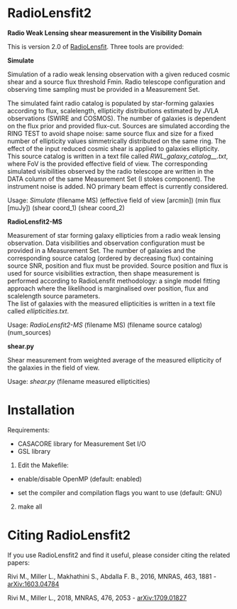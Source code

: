 # RadioLensfit2

**Radio Weak Lensing shear measurement in the Visibility Domain**

This is version 2.0 of [RadioLensfit](https://github.com/marziarivi/RadioLensfit).
Three tools are provided:

**Simulate**

Simulation of a radio weak lensing observation with a given reduced cosmic shear and a source flux threshold Fmin.
Radio telescope configuration and observing time sampling must be provided in a Measurement Set.

The simulated faint radio catalog is populated by star-forming galaxies according to flux, scalelength, ellipticity distributions estimated by JVLA observations (SWIRE and COSMOS). The number of galaxies is dependent on the flux prior and provided flux-cut.
Sources are simulated according the RING TEST to avoid shape noise: same source flux and size for a fixed number of ellipticity values simmetrically distributed on the same ring. The effect of the input reduced cosmic shear is applied to galaxies ellipticity.
This source catalog is written in a text file called *RWL_galaxy_catalog_<FoV>_<Fmin>.txt*, where FoV is the provided effective field of view. 
The corresponding simulated visibilities observed by the radio telescope are written in the DATA column of the same Measurement Set (I stokes component). The instrument noise is added. NO primary beam effect is currently considered.
  
Usage: *Simulate* (filename MS) (effective field of view [arcmin]) (min flux [muJy]) (shear coord_1) (shear coord_2)
 
**RadioLensfit2-MS**

Measurement of star forming galaxy ellipticies from a radio weak lensing observation.
Data visibilities and observation configuration must be provided in a Measurement Set. 
The number of galaxies and the corresponding source catalog (ordered by decreasing flux) containing source SNR, position and flux must be provided. Source position and flux is used for source visibilities extraction, then shape measurement is performed according to RadioLensfit methodology: a single model fitting approach where the likelihood is marginalised over position, flux and scalelength source parameters.  
The list of galaxies with the measured ellipticities is written in a text file called *ellipticities.txt*.

Usage: *RadioLensfit2-MS* (filename MS) (filename source catalog) (num_sources)
 
**shear.py** 

Shear measurement from weighted average of the measured ellipticity of the galaxies in the field of view.

Usage: *shear.py* (filename measured ellipticities)

# Installation

Requirements:
- CASACORE library for Measurement Set I/O
- GSL library 

1. Edit the Makefile:

- enable/disable OpenMP (default: enabled)

- set the compiler and compilation flags you want to use (default: GNU)

2. make all

# Citing RadioLensfit2

If you use RadioLensfit2 and find it useful, please consider citing the related papers:

Rivi M., Miller L., Makhathini S., Abdalla F. B., 2016, MNRAS, 463, 1881 - [arXiv:1603.04784](https://arxiv.org/abs/1603.04784)

Rivi M., Miller L., 2018, MNRAS, 476, 2053 - [arXiv:1709.01827](https://arxiv.org/abs/1709.01827)
